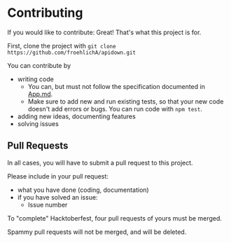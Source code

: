 # Contributing
If you would like to contribute: Great! That's what this project is for.

First, clone the project with ```git clone https://github.com/froehlichA/apidown.git ```

You can contribute by
- writing code
    - You can, but must not follow the specification documented in [App.md](APP.md).
    - Make sure to add new and run existing tests, so that your new code doesn't add errors or bugs. You can run code with ``` npm test ```.
- adding new ideas, documenting features
- solving issues

## Pull Requests

In all cases, you will have to submit a pull request to this project.

Please include in your pull request:
- what you have done (coding, documentation)
- if you have solved an issue:
    - Issue number

To "complete" Hacktoberfest, four pull requests of yours must be merged.

Spammy pull requests will not be merged, and will be deleted.
